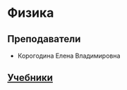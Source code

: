 ﻿# Физика
## Преподаватели
* Корогодина Елена Владимировна
## [Учебники](https://github.com/dlnwlkmn/IU5/tree/master/Term%203/Physics/Books)
